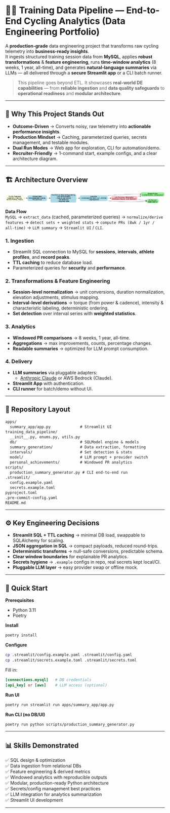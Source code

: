 # 🚴‍♂️ Training Data Pipeline — End-to-End Cycling Analytics (Data Engineering Portfolio)

A **production-grade** data engineering project that transforms raw cycling telemetry into **business-ready insights**.  
It ingests structured training session data from **MySQL**, applies **robust transformations** & **feature engineering**, runs **time-window analytics** (8 weeks, 1 year, all-time), and generates **natural-language summaries** via LLMs — all delivered through a **secure Streamlit app** or a CLI batch runner.

> This pipeline goes beyond ETL. It showcases **real-world DE capabilities** — from **reliable ingestion** and **data quality safeguards** to **operational readiness** and **modular architecture**.

---

## 🎯 Why This Project Stands Out
- **Outcome-Driven** → Converts noisy, raw telemetry into **actionable performance insights**.
- **Production Mindset** → Caching, parameterized queries, secrets management, and testable modules.
- **Dual Run Modes** → Web app for exploration, CLI for automation/demo.
- **Recruiter-Friendly** → 1-command start, example configs, and a clear architecture diagram.

---

## 🏗 Architecture Overview

![Cycling Analytics Pipeline](cycling_pipeline_architecture.png)

**Data Flow**  
`MySQL` → `extract_data` (cached, parameterized queries) → `normalize/derive features` → `detect sets + weighted stats` → `compute PRs (8wk / 1yr / all-time)` → `LLM summary` → `Streamlit UI` / `CLI`.

### **1. Ingestion**
- Streamlit SQL connection to MySQL for **sessions**, **intervals**, **athlete profiles**, and **record peaks**.
- **TTL caching** to reduce database load.
- Parameterized queries for **security** and **performance**.

### **2. Transformations & Feature Engineering**
- **Session-level normalization** → unit conversions, duration normalization, elevation adjustments, stimulus mapping.
- **Interval-level derivations** → torque (from power & cadence), intensity & characteristic labeling, deterministic ordering.
- **Set detection** over interval series with **weighted statistics**.

### **3. Analytics**
- **Windowed PR comparisons** → 8 weeks, 1 year, all-time.
- **Aggregations** → max improvements, counts, percentage changes.
- **Readable summaries** → optimized for LLM prompt consumption.

### **4. Delivery**
- **LLM summaries** via pluggable adapters:
  - [Anthropic Claude](https://www.anthropic.com/) or AWS Bedrock (Claude).
- **Streamlit App** with authentication.
- **CLI runner** for batch/demo without UI.

---

## 📂 Repository Layout
```
apps/
  summary_app/app.py             # Streamlit UI
training_data_pipeline/
  __init__.py, enums.py, utils.py
  db/                            # SQLModel engine & models
  summary_generation/            # Data extraction, formatting
  intervals/                     # Set detection & stats
  model/                         # LLM prompt + provider switch
  personal_achievements/         # Windowed PR analytics
scripts/
  production_summary_generator.py # CLI end-to-end run
.streamlit/
  config.example.yaml
  secrets.example.toml
pyproject.toml
.pre-commit-config.yaml
README.md
```

---

## ⚙️ Key Engineering Decisions
- **Streamlit SQL + TTL caching** → minimal DB load, swappable to SQLAlchemy for scaling.
- **JSON aggregation in SQL** → compact payloads, reduced round-trips.
- **Deterministic transforms** → null-safe conversions, predictable schema.
- **Clear window boundaries** for explainable PR analytics.
- **Secrets hygiene** → `.example` configs in repo, real secrets kept local/CI.
- **Pluggable LLM layer** → easy provider swap or offline mock.

---

## 🚀 Quick Start

**Prerequisites**
- Python 3.11
- Poetry

**Install**
```bash
poetry install
```

**Configure**
```bash
cp .streamlit/config.example.yaml .streamlit/config.yaml
cp .streamlit/secrets.example.toml .streamlit/secrets.toml
```
Fill in:
```toml
[connections.mysql]   # DB credentials
[api_key] or [aws]    # LLM access (optional)
```

**Run UI**
```bash
poetry run streamlit run apps/summary_app/app.py
```

**Run CLI (no DB/UI)**
```bash
poetry run python scripts/production_summary_generator.py
```

---

## 📊 Skills Demonstrated
✅ SQL design & optimization  
✅ Data ingestion from relational DBs  
✅ Feature engineering & derived metrics  
✅ Windowed analytics with reproducible outputs  
✅ Modular, production-ready Python architecture  
✅ Secrets/config management best practices  
✅ LLM integration for analytics summarization  
✅ Streamlit UI development  

---

